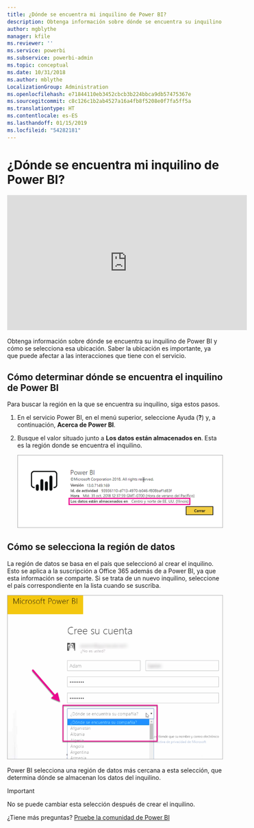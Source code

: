 ```yaml
---
title: ¿Dónde se encuentra mi inquilino de Power BI?
description: Obtenga información sobre dónde se encuentra su inquilino de Power BI y cómo se selecciona esa ubicación. Es importante comprenderlo, ya que puede afectar a las interacciones con el servicio.
author: mgblythe
manager: kfile
ms.reviewer: ''
ms.service: powerbi
ms.subservice: powerbi-admin
ms.topic: conceptual
ms.date: 10/31/2018
ms.author: mblythe
LocalizationGroup: Administration
ms.openlocfilehash: e71844110eb3452cbcb3b224bbca9db57475367e
ms.sourcegitcommit: c8c126c1b2ab4527a16a4fb8f5208e0f7fa5ff5a
ms.translationtype: HT
ms.contentlocale: es-ES
ms.lasthandoff: 01/15/2019
ms.locfileid: "54282181"
---
```

# <a name="where-is-my-power-bi-tenant-located"></a>¿Dónde se encuentra mi inquilino de Power BI?

<iframe width="560" height="315" src="https://www.youtube.com/embed/0fOxaHJPvdM?showinfo=0" frameborder="0" allowfullscreen></iframe>

Obtenga información sobre dónde se encuentra su inquilino de Power BI y cómo se selecciona esa ubicación. Saber la ubicación es importante, ya que puede afectar a las interacciones que tiene con el servicio.

## <a name="how-to-determine-where-your-power-bi-tenant-is-located"></a>Cómo determinar dónde se encuentra el inquilino de Power BI

Para buscar la región en la que se encuentra su inquilino, siga estos pasos.

1. En el servicio Power BI, en el menú superior, seleccione Ayuda (**?**) y, a continuación, **Acerca de Power BI**.

1. Busque el valor situado junto a **Los datos están almacenados en**. Esta es la región donde se encuentra el inquilino.

    ![Región de datos](media/service-admin-where-is-my-tenant-located/power-bi-data-region.png)

## <a name="how-the-data-region-is-selected"></a>Cómo se selecciona la región de datos

La región de datos se basa en el país que seleccionó al crear el inquilino. Esto se aplica a la suscripción a Office 365 además de a Power BI, ya que esta información se comparte. Si se trata de un nuevo inquilino, seleccione el país correspondiente en la lista cuando se suscriba.

![Selección de país](media/service-admin-where-is-my-tenant-located/sign-up-country-selection.png)

Power BI selecciona una región de datos más cercana a esta selección, que determina dónde se almacenan los datos del inquilino.

> [!IMPORTANT]
> No se puede cambiar esta selección después de crear el inquilino.

¿Tiene más preguntas? [Pruebe la comunidad de Power BI](http://community.powerbi.com/)

